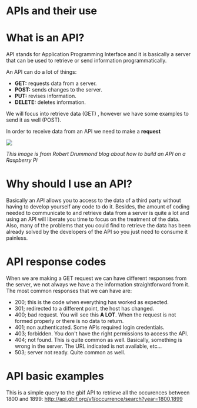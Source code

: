 # APIs and their use

# What is an API?

API stands for Application Programming Interface and it is basically a server that can be used to retrieve or send information programmatically.

An API can do a lot of things: 
-   **GET:**  requests data from a server.
-   **POST:**  sends changes to the server.
-   **PUT:**  revises information.
-   **DELETE:**  deletes information.

We will focus into retrieve data (GET) , however we have some examples to send it as well (POST). 

In order to receive data from an API we need to make a **request**

![](https://hackernoon.com/hn-images/1*q9CRTmO258jWLsMZAd5JLw.png)

_This image is from Robert Drummond blog about how to build an API on a Raspberry Pi_

# Why should I use an API?
Basically an API allows you to access to the data of a third party without having to develop yourself any code to do it. Besides, the amount of coding needed to communicate to and retrieve data from a server is quite a lot and using an API will liberate you time to focus on the treatment of the data. 
Also, many of the problems that you could find to retrieve the data has been already solved by the developers of the API so you just need to consume it painless. 

# API response codes
When we are making a GET request we can have different responses from the server, we not always we have a the information straightforward from it. The most common responses that we can have are:

* 200; this is the code when everything has worked as expected.
* 301; redirected to a different point, the host has changed.
* 400; bad request. You will see this **A LOT**. When the request is not formed properly or there is no data to return. 
* 401; non authenticated. Some APIs required login credentials. 
* 403; forbidden. You don't have the right permissions to access the API. 
* 404; not found. This is quite common as well. Basically, something is wrong in the server. The URL indicated is not available, etc...
* 503; server not ready. Quite common as well. 

# API basic examples

This is a simple query to the gbif API to retrieve all the occurences between 1800 and 1899:
http://api.gbif.org/v1/occurrence/search?year=1800,1899
